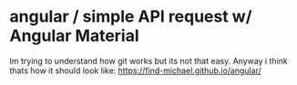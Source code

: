# angular / simple API request w/ Angular Material
Im trying to understand how git works but its not that easy. Anyway i think thats how it should look like: 
https://find-michael.github.io/angular/
